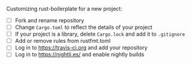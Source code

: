 Customizing rust-boilerplate for a new project:

- [ ] Fork and rename repository
- [ ] Change `Cargo.toml` to reflect the details of your project
- [ ] If your project is a library, delete `Cargo.lock` and add it to `.gitignore`
- [ ] Add or remove rules from rustfmt.toml 
- [ ] Log in to https://travis-ci.org and add your repository
- [ ] Log in to https://nightli.es/ and enable nightly builds
